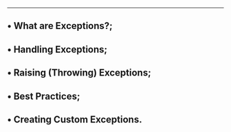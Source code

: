 ------------------------------------------------
• What are Exceptions?;
-------------------------------------------------
• Handling Exceptions;
--------------------------------------------------
• Raising (Throwing) Exceptions;
-----------------------------------------------
• Best Practices;
-----------------------------------------------
• Creating Custom Exceptions.
------------------------------------------------
